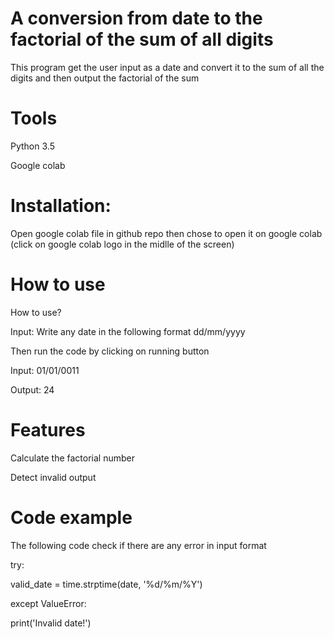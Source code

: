 # A conversion from date to the factorial of the sum of all digits
This program get the user input as a date and  convert it to the sum of all the digits and then output the factorial of the sum

# Tools
Python 3.5

Google colab

# Installation:
Open google colab file in github repo then chose to open it on google colab (click on google colab logo in the midlle of the screen)

# How to use
How to use?

Input: Write any date in the following format dd/mm/yyyy

Then run the code by clicking on running button

Input: 01/01/0011

Output: 24

# Features
Calculate the factorial number

Detect invalid output

# Code example

The following code check if there are any error in input format

try:

  valid_date = time.strptime(date, '%d/%m/%Y')
  
except ValueError:

  print('Invalid date!')
  
  
